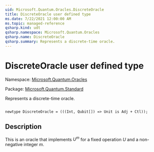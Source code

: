 ```yaml
---
uid: Microsoft.Quantum.Oracles.DiscreteOracle
title: DiscreteOracle user defined type
ms.date: 7/22/2021 12:00:00 AM
ms.topic: managed-reference
qsharp.kind: udt
qsharp.namespace: Microsoft.Quantum.Oracles
qsharp.name: DiscreteOracle
qsharp.summary: Represents a discrete-time oracle.
---
```


# DiscreteOracle user defined type

Namespace: [Microsoft.Quantum.Oracles](xref:Microsoft.Quantum.Oracles)

Package: [Microsoft.Quantum.Standard](https://nuget.org/packages/Microsoft.Quantum.Standard)


Represents a discrete-time oracle.

```qsharp

newtype DiscreteOracle = (((Int, Qubit[]) => Unit is Adj + Ctl));
```



## Description

This is an oracle that implements $U^m$ for a fixed operation $U$and a non-negative integer $m$.